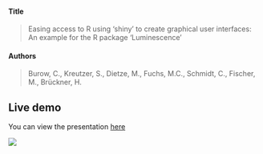 #### Title
> Easing access to R using ‘shiny’ to create graphical user interfaces:<br>
> An example for the R package ‘Luminescence’

#### Authors
> Burow, C., Kreutzer, S., Dietze, M., Fuchs, M.C., Schmidt, C., Fischer, M., Brückner, H.

## Live demo
You can view the presentation [here](http://rlum.geographie.uni-koeln.de:3838/LED2017-RLumShiny/Presentation/)

<img src="https://www.tzerk.de/img/github/LED2017_Presentation.png"></img>
